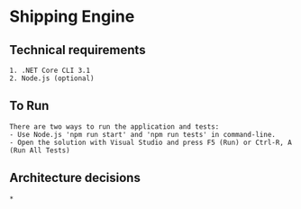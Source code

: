 # Shipping Engine

## Technical requirements

    1. .NET Core CLI 3.1
    2. Node.js (optional)

## To Run

    There are two ways to run the application and tests:
    - Use Node.js 'npm run start' and 'npm run tests' in command-line.
    - Open the solution with Visual Studio and press F5 (Run) or Ctrl-R, A (Run All Tests)

## Architecture decisions

    * 
